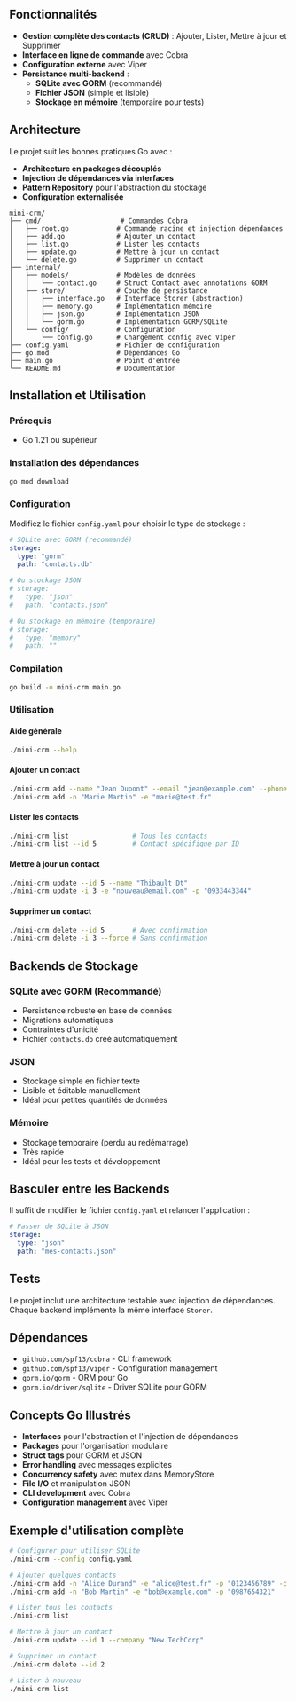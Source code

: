 ## Fonctionnalités

- **Gestion complète des contacts (CRUD)** : Ajouter, Lister, Mettre à jour et Supprimer
- **Interface en ligne de commande** avec Cobra
- **Configuration externe** avec Viper
- **Persistance multi-backend** :
  - **SQLite avec GORM** (recommandé)
  - **Fichier JSON** (simple et lisible)
  - **Stockage en mémoire** (temporaire pour tests)

## Architecture

Le projet suit les bonnes pratiques Go avec :
- **Architecture en packages découplés**
- **Injection de dépendances via interfaces**
- **Pattern Repository** pour l'abstraction du stockage
- **Configuration externalisée**

```
mini-crm/
├── cmd/                    # Commandes Cobra
│   ├── root.go            # Commande racine et injection dépendances  
│   ├── add.go             # Ajouter un contact
│   ├── list.go            # Lister les contacts
│   ├── update.go          # Mettre à jour un contact
│   └── delete.go          # Supprimer un contact
├── internal/
│   ├── models/            # Modèles de données
│   │   └── contact.go     # Struct Contact avec annotations GORM
│   ├── store/             # Couche de persistance
│   │   ├── interface.go   # Interface Storer (abstraction)
│   │   ├── memory.go      # Implémentation mémoire
│   │   ├── json.go        # Implémentation JSON
│   │   └── gorm.go        # Implémentation GORM/SQLite
│   └── config/            # Configuration
│       └── config.go      # Chargement config avec Viper
├── config.yaml            # Fichier de configuration
├── go.mod                 # Dépendances Go
├── main.go                # Point d'entrée
└── README.md              # Documentation
```

## Installation et Utilisation

### Prérequis
- Go 1.21 ou supérieur

### Installation des dépendances
```bash
go mod download
```

### Configuration

Modifiez le fichier `config.yaml` pour choisir le type de stockage :

```yaml
# SQLite avec GORM (recommandé)
storage:
  type: "gorm"
  path: "contacts.db"

# Ou stockage JSON
# storage:
#   type: "json"  
#   path: "contacts.json"

# Ou stockage en mémoire (temporaire)
# storage:
#   type: "memory"
#   path: ""
```

### Compilation
```bash
go build -o mini-crm main.go
```

### Utilisation

#### Aide générale
```bash
./mini-crm --help
```

#### Ajouter un contact
```bash
./mini-crm add --name "Jean Dupont" --email "jean@example.com" --phone "0123456789" --company "ACME Corp"
./mini-crm add -n "Marie Martin" -e "marie@test.fr"
```

#### Lister les contacts
```bash
./mini-crm list                # Tous les contacts
./mini-crm list --id 5         # Contact spécifique par ID
```

#### Mettre à jour un contact
```bash
./mini-crm update --id 5 --name "Thibault Dt"
./mini-crm update -i 3 -e "nouveau@email.com" -p "0933443344"
```

#### Supprimer un contact
```bash
./mini-crm delete --id 5       # Avec confirmation
./mini-crm delete -i 3 --force # Sans confirmation
```

## Backends de Stockage

### SQLite avec GORM (Recommandé)
- Persistence robuste en base de données
- Migrations automatiques
- Contraintes d'unicité
- Fichier `contacts.db` créé automatiquement

### JSON
- Stockage simple en fichier texte
- Lisible et éditable manuellement
- Idéal pour petites quantités de données

### Mémoire
- Stockage temporaire (perdu au redémarrage)
- Très rapide
- Idéal pour les tests et développement

## Basculer entre les Backends

Il suffit de modifier le fichier `config.yaml` et relancer l'application :

```yaml
# Passer de SQLite à JSON
storage:
  type: "json"
  path: "mes-contacts.json"
```

## Tests

Le projet inclut une architecture testable avec injection de dépendances. Chaque backend implémente la même interface `Storer`.

## Dépendances

- `github.com/spf13/cobra` - CLI framework
- `github.com/spf13/viper` - Configuration management
- `gorm.io/gorm` - ORM pour Go
- `gorm.io/driver/sqlite` - Driver SQLite pour GORM

## Concepts Go Illustrés

- **Interfaces** pour l'abstraction et l'injection de dépendances
- **Packages** pour l'organisation modulaire  
- **Struct tags** pour GORM et JSON
- **Error handling** avec messages explicites
- **Concurrency safety** avec mutex dans MemoryStore
- **File I/O** et manipulation JSON
- **CLI development** avec Cobra
- **Configuration management** avec Viper

## Exemple d'utilisation complète

```bash
# Configurer pour utiliser SQLite
./mini-crm --config config.yaml

# Ajouter quelques contacts
./mini-crm add -n "Alice Durand" -e "alice@test.fr" -p "0123456789" -c "TechCorp"
./mini-crm add -n "Bob Martin" -e "bob@example.com" -p "0987654321"

# Lister tous les contacts
./mini-crm list

# Mettre à jour un contact
./mini-crm update --id 1 --company "New TechCorp"

# Supprimer un contact  
./mini-crm delete --id 2

# Lister à nouveau
./mini-crm list
```